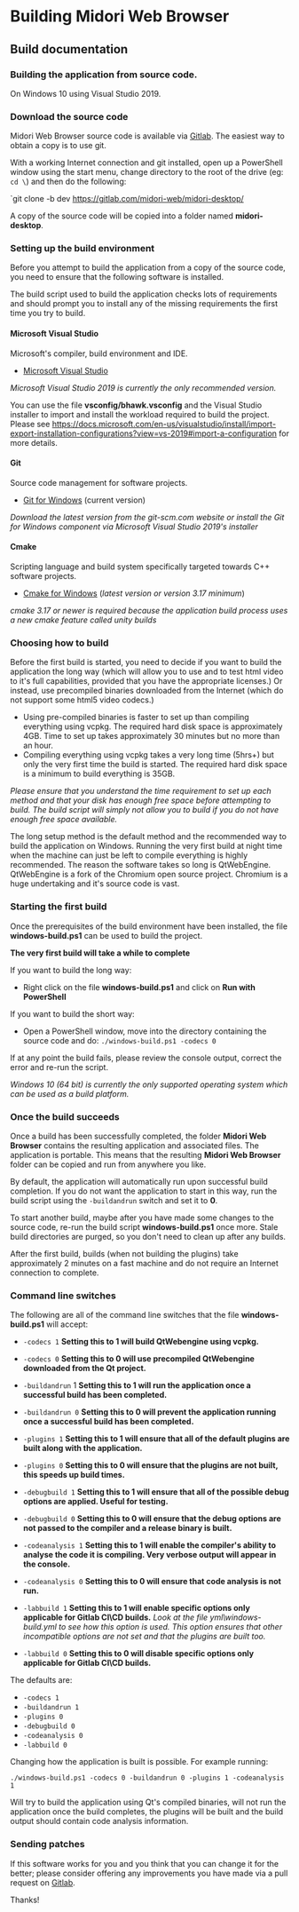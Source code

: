 # Building Midori Web Browser

## **Build documentation**
### Building the application from source code.

On Windows 10 using Visual Studio 2019.

### Download the source code

Midori Web Browser source code is available via [Gitlab](https://gitlab.com/midori-web/midori-desktop/-/tree/dev).
The easiest way to obtain a copy is to use git.

With a working Internet connection and git installed, open up a PowerShell window using the start menu, change directory to the root of the drive (eg: `cd \`) and then do the following:

`git clone -b dev https://gitlab.com/midori-web/midori-desktop/

A copy of the source code will be copied into a folder named **midori-desktop**.

### Setting up the build environment

Before you attempt to build the application from a copy of the source code, you need to ensure that the following software is installed.

The build script used to build the application checks lots of requirements and should prompt you to install any of the missing requirements the first time you try to build.

#### Microsoft Visual Studio

Microsoft's compiler, build environment and IDE.

- [Microsoft Visual Studio](https://visualstudio.microsoft.com)

_Microsoft Visual Studio 2019 is currently the only recommended version._

You can use the file **vsconfig/bhawk.vsconfig** and the Visual Studio installer to import and install the workload required to build the project. Please see https://docs.microsoft.com/en-us/visualstudio/install/import-export-installation-configurations?view=vs-2019#import-a-configuration for more details.

#### Git

Source code management for software projects.

- [Git for Windows](https://git-scm.com) (current version)

_Download the latest version from the git-scm.com website or install the Git for Windows component via Microsoft Visual Studio 2019's installer_

#### Cmake

Scripting language and build system specifically targeted towards C++ software projects.

- [Cmake for Windows](https://cmake.org) (_latest version or version 3.17 minimum_)

_cmake 3.17 or newer is required because the application build process uses a new cmake feature called unity builds_

### Choosing how to build

Before the first build is started, you need to decide if you want to build the application the long way (which will allow you to use and to test html video to it's full capabilities, provided that you have the appropriate licenses.) Or instead, use precompiled binaries downloaded from the Internet (which do not support some html5 video codecs.)

- Using pre-compiled binaries is faster to set up than compiling everything using vcpkg. The required hard disk space is approximately 4GB. Time to set up takes approximately 30 minutes but no more than an hour.
- Compiling everything using vcpkg takes a very long time (5hrs+) but only the very first time the build is started. The required hard disk space is a minimum to build everything is 35GB.

_Please ensure that you understand the time requirement to set up each method and that your disk has enough free space before attempting to build. The build script will simply not allow you to build if you do not have enough free space available._

The long setup method is the default method and the recommended way to build the application on Windows. Running the very first build at night time when the machine can just be left to compile everything is highly recommended. The reason the software takes so long is QtWebEngine. QtWebEngine is a fork of the Chromium open source project. Chromium is a huge undertaking and it's source code is vast.

### Starting the first build

Once the prerequisites of the build environment have been installed, the file **windows-build.ps1** can be used to build the project.

**The very first build will take a while to complete**

If you want to build the long way:

- Right click on the file **windows-build.ps1** and click on **Run with PowerShell**

If you want to build the short way:

- Open a PowerShell window, move into the directory containing the source code and do: `./windows-build.ps1 -codecs 0`

If at any point the build fails, please review the console output, correct the error and re-run the script.

_Windows 10 (64 bit) is currently the only supported operating system which can be used as a build platform._

### Once the build succeeds

Once a build has been successfully completed, the folder **Midori Web Browser** contains the resulting application and associated files.
The application is portable. This means that the resulting **Midori Web Browser** folder can be copied and run from anywhere you like.

By default, the application will automatically run upon successful build completion. If you do not want the application to start in this way, run the build script using the `-buildandrun` switch and set it to **0**.

To start another build, maybe after you have made some changes to the source code, re-run the build script **windows-build.ps1** once more. Stale build directories are purged, so you don't need to clean up after any builds.

After the first build, builds (when not building the plugins) take approximately 2 minutes on a fast machine and do not require an Internet connection to complete.

### Command line switches

The following are all of the command line switches that the file **windows-build.ps1** will accept:

- `-codecs 1` **Setting this to 1 will build QtWebengine using vcpkg.**
- `-codecs 0` **Setting this to 0 will use precompiled QtWebengine downloaded from the Qt project.**

- `-buildandrun` 1 **Setting this to 1 will run the application once a successful build has been completed.**
- `-buildandrun 0` **Setting this to 0 will prevent the application running once a successful build has been completed.**

- `-plugins 1` **Setting this to 1 will ensure that all of the default plugins are built along with the application.**
- `-plugins 0` **Setting this to 0 will ensure that the plugins are not built, this speeds up build times.**

- `-debugbuild 1` **Setting this to 1 will ensure that all of the possible debug options are applied. Useful for testing.**
- `-debugbuild 0` **Setting this to 0 will ensure that the debug options are not passed to the compiler and a release binary is built.**

- `-codeanalysis 1` **Setting this to 1 will enable the compiler's ability to analyse the code it is compiling. Very verbose output will appear in the console.**
- `-codeanalysis 0` **Setting this to 0 will ensure that code analysis is not run.**

- `-labbuild 1` **Setting this to 1 will enable specific options only applicable for Gitlab CI\CD builds.** _Look at the file yml\windows-build.yml to see how this option is used. This option ensures that other incompatible options are not set and that the plugins are built too._
- `-labbuild 0` **Setting this to 0 will disable specific options only applicable for Gitlab CI\CD builds.**

The defaults are:

- `-codecs 1`
- `-buildandrun 1`
- `-plugins 0`
- `-debugbuild 0`
- `-codeanalysis 0`
- `-labbuild 0`

Changing how the application is built is possible.
For example running:

`./windows-build.ps1 -codecs 0 -buildandrun 0 -plugins 1 -codeanalysis 1`

Will try to build the application using Qt's compiled binaries, will not run the application once the build completes, the plugins will be built and the build output should contain code analysis information.

### Sending patches

If this software works for you and you think that you can change it for the better; please consider offering any improvements you have made via a pull request on [Gitlab](https://about.gitlab.com/).

Thanks!
